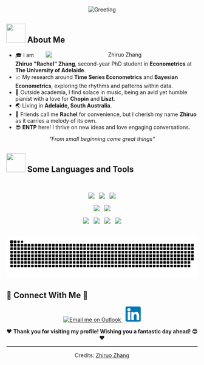 <div align="center">
  <img src="https://readme-typing-svg.herokuapp.com?font=Architects+Daughter&amp;color=%2338C2FF&amp;size=40&amp;center=true&amp;vCenter=true&amp;height=60&amp;width=600&amp;lines=Hello!+I'm+Zhiruo+Zhang+!;桃花流水窅然去，别有天地非人间" alt="Greeting">
</div>

<h2 id="-about-me"><img src="https://raw.githubusercontent.com/nixin72/nixin72/master/wave.gif" width="50px" height="50px"> About Me</h2>

<div align="center">
  <img src="https://i.pinimg.com/originals/df/1a/ff/df1aff8395678d11b99b575f0e3b19d5.gif" width="400" align="right" alt="Zhiruo Zhang">
</div>

- :mortar_board: I am **Zhiruo "Rachel" Zhang**, second-year PhD student in **Econometrics** at **The University of Adelaide**.
- :chart_with_upwards_trend: My research around **Time Series Econometrics** and **Bayesian Econometrics**, exploring the rhythms and patterns within data.
- :musical_keyboard: Outside academia, I find solace in music, being an avid yet humble pianist with a love for **Chopin** and **Liszt**.
- :earth_asia: Living in **Adelaide, South Australia**.
- :speech_balloon: Friends call me **Rachel** for convenience, but I cherish my name **Zhiruo** as it carries a melody of its own.
- :sunglasses: **ENTP** here! I thrive on new ideas and love engaging conversations.

<div align="center">
  <em>"From small beginning come great things"</em>
</div>

<h2 id="-some-languages-and-tools"><img src="https://media2.giphy.com/media/QssGEmpkyEOhBCb7e1/giphy.gif?cid=ecf05e47a0n3gi1bfqntqmob8g9aid1oyj2wr3ds3mg700bl&amp;rid=giphy.gif" width="50px" height="50px"> Some Languages and Tools</h2>
<br>
<p align="center">
  <img src="https://img.shields.io/badge/MATLAB-0076A8?style=for-the-badge&logo=mathworks&logoColor=white" height="25">
  &nbsp;
 <img src="https://img.shields.io/badge/R-276DC3?style=for-the-badge&logo=r&logoColor=white" height="25">
  &nbsp; 
  <img src="https://img.shields.io/badge/Stata-1F4E5F?style=for-the-badge&logo=stata&logoColor=white" height="25">  
  </p>
<p align="center">
<img src="https://img.shields.io/badge/Julia-9558B2?style=for-the-badge&logo=julia&logoColor=white" height="25">  
  &nbsp;
<img src="https://img.shields.io/badge/Python-3776AB?style=for-the-badge&amp;logo=python&amp;logoColor=white" height="25">

<p align="center">
    <img src="https://img.shields.io/badge/conda-342B029.svg?&amp;style=for-the-badge&amp;logo=anaconda&amp;logoColor=white" height="25">
&nbsp;
  <img src="https://img.shields.io/badge/sublime_text-%23575757.svg?&amp;style=for-the-badge&amp;logo=sublime-text&amp;logoColor=important" height="25">
&nbsp;
  <img src="https://img.shields.io/badge/Visual_Studio_Code-0078D4?style=for-the-badge&amp;logo=visual%20studio%20code&amp;logoColor=white" height="25">
&nbsp;
  <img src=" https://img.shields.io/badge/Git-Proficient-green?style=flat-square&logo=git" height="25">
 
</p>
<br>

<picture>
  <source media="(prefers-color-scheme: dark)" srcset="https://raw.githubusercontent.com/platane/platane/output/github-contribution-grid-snake-dark.svg">
  <source media="(prefers-color-scheme: light)" srcset="https://raw.githubusercontent.com/platane/platane/output/github-contribution-grid-snake.svg">
  <img alt="github contribution grid snake animation" src="https://raw.githubusercontent.com/platane/platane/output/github-contribution-grid-snake.svg">
</picture>


<h2>🌟 Connect With Me 🌟</h2>
<p align="center">
  <a href="mailto:zhiruo.zhang@adelaide.edu.au">
    <img src="https://img.shields.io/badge/Microsoft_Outlook-0078D4?style=for-the-badge&logo=microsoft-outlook&logoColor=white" alt="Email me on Outlook">
  </a> &nbsp;
  <a href="https://www.linkedin.com/in/zhiruo-zhang-016b86179/" target="_blank">
    <img src="https://github.com/SatYu26/SatYu26/blob/master/Assets/Linkedin.svg" width="40px" alt="LinkedIn">
  </a>
</p>



<div align="center">
  ❤️ <b>Thank you for visiting my profile! Wishing you a fantastic day ahead! 😊</b> ❤️
</div>

---

<p align="center">Credits: <a href="https://github.com/zzhrachel">Zhiruo Zhang</a></p>
